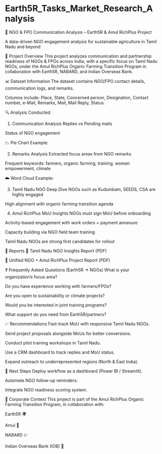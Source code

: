 # Earth5R_Tasks_Market_Research_Analysis
🌱 NGO & FPO Communication Analysis – Earth5R & Amul RichPlus Project

A data-driven NGO engagement analysis for sustainable agriculture in Tamil Nadu and beyond

📌 Project Overview
This project analyzes communication and partnership readiness of NGOs & FPOs across India, with a specific focus on Tamil Nadu NGOs, under the Amul RichPlus Organic Farming Transition Program in collaboration with Earth5R, NABARD, and Indian Overseas Bank.

📊 Dataset Information
The dataset contains NGO/FPO contact details, communication logs, and remarks.

Columns include:
Place, State, Concerned person, Designation, Contact number,
e-Mail, Remarks, Mail, Mail Reply, Status.

🔍 Analysis Conducted
1. Communication Analysis
Replies vs Pending mails

Status of NGO engagement

📉 Pie Chart Example:

2. Remarks Analysis
Extracted focus areas from NGO remarks

Frequent keywords: farmers, organic farming, training, women empowerment, climate

☁️ Word Cloud Example:

3. Tamil Nadu NGO Deep Dive
NGOs such as Kudumbam, SEEDS, CSA are highly engaged

High alignment with organic farming transition agenda

4. Amul RichPlus MoU Insights
NGOs must sign MoU before onboarding

Activity-based engagement with work orders + payment annexure

Capacity building via NGO field team training

Tamil Nadu NGOs are strong first candidates for rollout

📑 Reports
📄 Tamil Nadu NGO Insights Report (PDF)

📄 Unified NGO + Amul RichPlus Project Report (PDF)

❓ Frequently Asked Questions (Earth5R → NGOs)
What is your organization’s focus area?

Do you have experience working with farmers/FPOs?

Are you open to sustainability or climate projects?

Would you be interested in joint training programs?

What support do you need from Earth5R/partners?

✅ Recommendations
Fast-track MoU with responsive Tamil Nadu NGOs.

Send project proposals alongside MoUs for better conversions.

Conduct pilot training workshops in Tamil Nadu.

Use a CRM dashboard to track replies and MoU status.

Expand outreach to underrepresented regions (North & East India).

🚀 Next Steps
Deploy workflow as a dashboard (Power BI / Streamlit).

Automate NGO follow-up reminders.

Integrate NGO readiness scoring system.

🏢 Corporate Context
This project is part of the Amul RichPlus Organic Farming Transition Program, in collaboration with:

Earth5R 🌍

Amul 🥛

NABARD 💹

Indian Overseas Bank (IOB) 🏦
